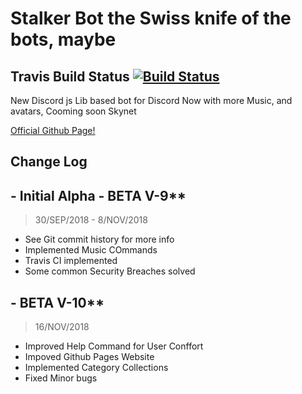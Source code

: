 # Stalker Bot the Swiss knife of the bots, maybe

## Travis Build Status [![Build Status](https://travis-ci.com/Co-Op-Development/stalker-bot.svg?branch=master)](https://travis-ci.com/Co-Op-Development/stalker-bot)

New Discord js Lib based bot for Discord
Now with more Music, and avatars, Cooming soon Skynet

[Official Github Page!](https://co-op-development.github.io/stalker-bot/)

## Change Log

## - Initial Alpha - BETA V-9**

> 30/SEP/2018 - 8/NOV/2018

- See Git commit history for more info
- Implemented Music COmmands
- Travis CI implemented
- Some common Security Breaches solved

## - BETA V-10**

> 16/NOV/2018

- Improved Help Command for User Conffort
- Impoved Github Pages Website
- Implemented Category Collections
- Fixed Minor bugs